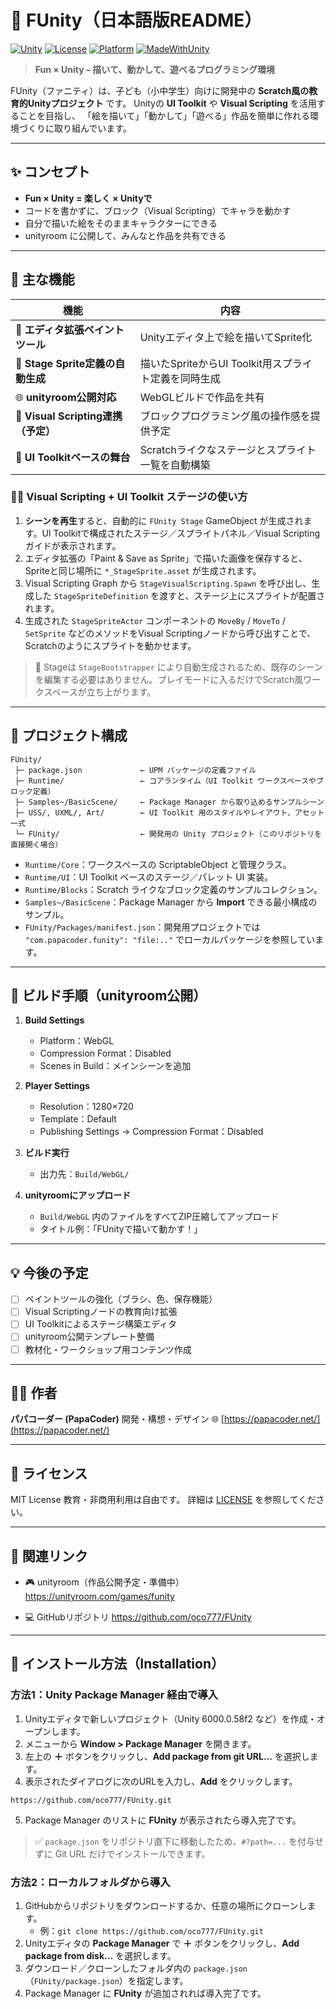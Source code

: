 # 🎨 FUnity（日本語版README）

[![Unity](https://img.shields.io/badge/Unity-2022%2B-black?logo=unity)]()
[![License](https://img.shields.io/badge/license-MIT-blue.svg)]()
[![Platform](https://img.shields.io/badge/platform-WebGL-orange)]()
[![MadeWithUnity](https://img.shields.io/badge/Made%20with-Unity-57b9d3.svg?logo=unity)]()

> **Fun × Unity – 描いて、動かして、遊べるプログラミング環境**

FUnity（ファニティ）は、子ども（小中学生）向けに開発中の
**Scratch風の教育的Unityプロジェクト** です。
Unityの **UI Toolkit** や **Visual Scripting** を活用することを目指し、
「絵を描いて」「動かして」「遊べる」作品を簡単に作れる環境づくりに取り組んでいます。

---

## ✨ コンセプト

- **Fun × Unity = 楽しく × Unityで**
- コードを書かずに、ブロック（Visual Scripting）でキャラを動かす
- 自分で描いた絵をそのままキャラクターにできる
- unityroom に公開して、みんなと作品を共有できる

---

## 🧠 主な機能

| 機能 | 内容 |
|------|------|
| 🎨 **エディタ拡張ペイントツール** | Unityエディタ上で絵を描いてSprite化 |
| 🧾 **Stage Sprite定義の自動生成** | 描いたSpriteからUI Toolkit用スプライト定義を同時生成 |
| 🌐 **unityroom公開対応** | WebGLビルドで作品を共有 |
| 🧩 **Visual Scripting連携（予定）** | ブロックプログラミング風の操作感を提供予定 |
| 🧰 **UI Toolkitベースの舞台** | Scratchライクなステージとスプライト一覧を自動構築 |

### 🧑‍💻 Visual Scripting + UI Toolkit ステージの使い方

1. **シーンを再生**すると、自動的に `FUnity Stage` GameObject が生成されます。UI Toolkitで構成されたステージ／スプライトパネル／Visual Scriptingガイドが表示されます。
2. エディタ拡張の「Paint & Save as Sprite」で描いた画像を保存すると、Spriteと同じ場所に `*_StageSprite.asset` が生成されます。
3. Visual Scripting Graph から `StageVisualScripting.Spawn` を呼び出し、生成した `StageSpriteDefinition` を渡すと、ステージ上にスプライトが配置されます。
4. 生成された `StageSpriteActor` コンポーネントの `MoveBy` / `MoveTo` / `SetSprite` などのメソッドをVisual Scriptingノードから呼び出すことで、Scratchのようにスプライトを動かせます。

> 📌 Stageは `StageBootstrapper` により自動生成されるため、既存のシーンを編集する必要はありません。プレイモードに入るだけでScratch風ワークスペースが立ち上がります。

---

## 📁 プロジェクト構成

```
FUnity/
 ├─ package.json             ← UPM パッケージの定義ファイル
 ├─ Runtime/                 ← コアランタイム（UI Toolkit ワークスペースやブロック定義）
 ├─ Samples~/BasicScene/     ← Package Manager から取り込めるサンプルシーン
 ├─ USS/, UXML/, Art/        ← UI Toolkit 用のスタイルやレイアウト、アセット一式
 └─ FUnity/                  ← 開発用の Unity プロジェクト（このリポジトリを直接開く場合）
```

- `Runtime/Core`：ワークスペースの ScriptableObject と管理クラス。
- `Runtime/UI`：UI Toolkit ベースのステージ／パレット UI 実装。
- `Runtime/Blocks`：Scratch ライクなブロック定義のサンプルコレクション。
- `Samples~/BasicScene`：Package Manager から **Import** できる最小構成のサンプル。
- `FUnity/Packages/manifest.json`：開発用プロジェクトでは `"com.papacoder.funity": "file:.."` でローカルパッケージを参照しています。

---

## 🚀 ビルド手順（unityroom公開）

1. **Build Settings**
   - Platform：WebGL
   - Compression Format：Disabled
   - Scenes in Build：メインシーンを追加

2. **Player Settings**
   - Resolution：1280×720
   - Template：Default
   - Publishing Settings → Compression Format：Disabled

3. **ビルド実行**
   - 出力先：`Build/WebGL/`

4. **unityroomにアップロード**
   - `Build/WebGL` 内のファイルをすべてZIP圧縮してアップロード
   - タイトル例：「FUnityで描いて動かす！」

---

## 💡 今後の予定

- [ ] ペイントツールの強化（ブラシ、色、保存機能）
- [ ] Visual Scriptingノードの教育向け拡張
- [ ] UI Toolkitによるステージ構築エディタ
- [ ] unityroom公開テンプレート整備
- [ ] 教材化・ワークショップ用コンテンツ作成

---

## 🧑‍💻 作者
**パパコーダー (PapaCoder)**
開発・構想・デザイン
🌐 [https://papacoder.net/](https://papacoder.net/)

---

## 📜 ライセンス
MIT License
教育・非商用利用は自由です。
詳細は [LICENSE](./LICENSE) を参照してください。

---

## 🔗 関連リンク

- 🎮 unityroom（作品公開予定・準備中）
  https://unityroom.com/games/funity

- 💻 GitHubリポジトリ
  https://github.com/oco777/FUnity

---

## 🚀 インストール方法（Installation）

### 方法1：Unity Package Manager 経由で導入
1. Unityエディタで新しいプロジェクト（Unity 6000.0.58f2 など）を作成・オープンします。
2. メニューから **Window > Package Manager** を開きます。
3. 左上の **＋** ボタンをクリックし、**Add package from git URL...** を選択します。
4. 表示されたダイアログに次のURLを入力し、**Add** をクリックします。

```text
https://github.com/oco777/FUnity.git
```

5. Package Manager のリストに **FUnity** が表示されたら導入完了です。

> ✅ `package.json` をリポジトリ直下に移動したため、`#?path=...` を付与せずに Git URL だけでインストールできます。

### 方法2：ローカルフォルダから導入
1. GitHubからリポジトリをダウンロードするか、任意の場所にクローンします。
   - 例：`git clone https://github.com/oco777/FUnity.git`
2. Unityエディタの **Package Manager** で **＋** ボタンをクリックし、**Add package from disk...** を選択します。
3. ダウンロード／クローンしたフォルダ内の `package.json`（`FUnity/package.json`）を指定します。
4. Package Manager に **FUnity** が追加されれば導入完了です。
